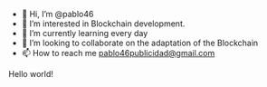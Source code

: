 - 👋 Hi, I’m @pablo46
- 👀 I’m interested in Blockchain development.
- 🌱 I’m currently learning every day
- 💞️ I’m looking to collaborate on the adaptation of the Blockchain
- 📫 How to reach me pablo46publicidad@gmail.com

<!---
pablo46/pablo46 is a ✨ special ✨ repository because its `README.md` (this file) appears on your GitHub profile.
You can click the Preview link to take a look at your changes.
--->
Hello world!
